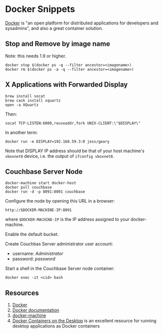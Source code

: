 # Docker Snippets

[Docker](https://www.docker.com/) is "an open platform for distributed
applications for developers and sysadmins", and also a great container
solution.

## Stop and Remove by image name

Note: this needs 1.9 or higher.

```
docker stop $(docker ps -q --filter ancestor=<imagename>)
docker rm $(docker ps -a -q --filter ancestor=<imagename>)
```

## X Applications with Forwarded Display

```
brew install socat
brew cask install xquartz
open -a XQuartz
```

Then:

```
socat TCP-LISTEN:6000,reuseaddr,fork UNIX-CLIENT:\"$DISPLAY\"
```

In another term:

```
docker run -e DISPLAY=192.168.59.3:0 jess/geary
```

Note that DISPLAY IP address should be that of your host machine's 
`vboxnet0` device, i.e. the output of `ifconfig vboxnet0`.

## Couchbase Server Node

```
docker-machine start docker-host
docker pull couchbase
docker run -d -p 8091:8091 couchbase
```

Configure the node by opening this URL in a browser:

```
http://$DOCKER-MACHINE-IP:8091
```

where `$DOCKER-MACHINE-IP` is the IP address assigned to your docker-machine.

Enable the default bucket.

Create Couchbas Server administrator user account:

- username: *Administrator*
- password: *password*

Start a shell in the Couchbase Server node container:

```
docker exec -it <cid> bash
```

## Resources

1. [Docker](https://www.docker.com/)
2. [Docker documentation](https://docs.docker.com/)
3. [docker-machine](https://docs.docker.com/machine/)
4. [Docker Containers on the Desktop](https://blog.jessfraz.com/post/docker-containers-on-the-desktop/) is an excellent resource for running desktop applications as Docker containers
